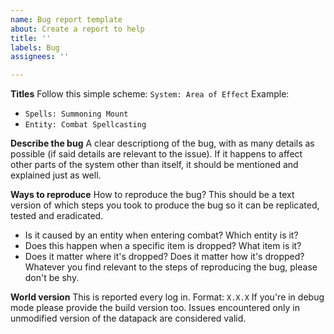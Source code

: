 ```yaml
---
name: Bug report template
about: Create a report to help
title: ''
labels: Bug
assignees: ''

---
```


**Titles**
Follow this simple scheme: `System: Area of Effect`
Example:
* `Spells: Summoning Mount`
* `Entity: Combat Spellcasting`

**Describe the bug**
A clear descriptiong of the bug, with as many details as possible (if said details are relevant to the issue).
If it happens to affect other parts of the system other than itself, it should be mentioned and explained just as well.

**Ways to reproduce**
How to reproduce the bug? This should be a text version of which steps you took to produce the bug so it can be replicated, tested and eradicated.
* Is it caused by an entity when entering combat? Which entity is it?
* Does this happen when a specific item is dropped? What item is it? 
* Does it matter where it's dropped? Does it matter how it's dropped?
Whatever you find relevant to the steps of reproducing the bug, please don't be shy.

**World version**
This is reported every log in. Format: `X.X.X`
If you're in debug mode please provide the build version too.
Issues encountered only in unmodified version of the datapack are considered valid.
